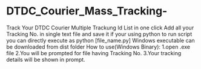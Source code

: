 # DTDC_Courier_Mass_Tracking-
Track Your DTDC Courier Multiple Trackung Id List in one click 
Add all your Tracking No. in single text file and save it
if your using python to run script you can directly execute as python [file_name.py]
Windows executable can be downloaded from dist folder
How to use(Windows Binary):
1.open .exe file
2.You will be prompted for file having Tracking No.
3.Your tracking details will be shown in prompt.
